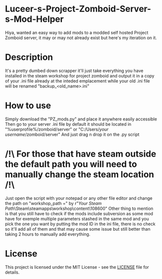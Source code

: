 # Luceer-s-Project-Zomboid-Server-s-Mod-Helper
Hiya, wanted an easy way to add mods to a modded self hosted Project Zomboid server, it may or may not already exist but here's my iteration on it.

# Description
It's a pretty dumbed down scrapper it'll just take everything you have installed in the steam workshop for project zomboid and output it in a copy of your .ini file already at the inteded emplacement while your old .ini file will be renamed "backup_<old_name>.ini"

# **How to use**
Simply download the "PZ_mods.py" and place it anywhere easily accessible
Then go to your server .ini file by default it should be located in "%userprofile%/zomboid/server" or "C:/Users/_your username_/zomboid/server"
And just drag n drop it on the .py script

# /!\ For those that have steam outside the default path you will need to manually change the steam location /!\
Just open the script with your notepad or any other file editor and change the path on "workshop_path =" by r"_Your Steam Path_\Steam\steamapps\workshop\content\108600"
Other thing to mention is that you still have to check if the mods include subversion as some mod have for exemple multiple parameters stashed in the same mod and you pick the one you want by putting the mod ID in the ini file, there is no check so it'll add all of them and that may cause some issue but still better than taking 2 hours to manually add everything.
# License
This project is licensed under the MIT License - see the [LICENSE](https://opensource.org/license/MIT) file for details.
